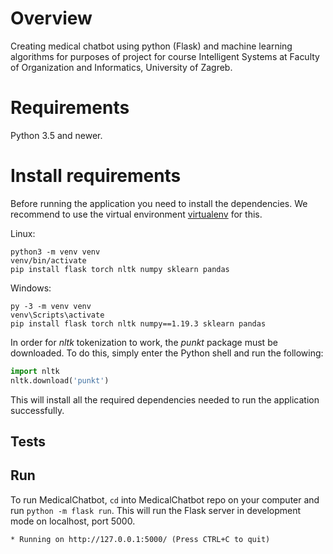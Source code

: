 # Overview

Creating medical chatbot using python (Flask) and machine learning algorithms for purposes of project for course Intelligent Systems at Faculty of Organization and Informatics, University of Zagreb. 

# Requirements

Python 3.5 and newer.

# Install requirements

Before running the application you need to install the dependencies. We recommend to use the virtual environment
[virtualenv](https://pypi.org/project/virtualenv/) for this.

Linux:

```
python3 -m venv venv
venv/bin/activate
pip install flask torch nltk numpy sklearn pandas
```
Windows:

```
py -3 -m venv venv
venv\Scripts\activate
pip install flask torch nltk numpy==1.19.3 sklearn pandas
```

In order for _nltk_ tokenization to work, the _punkt_ package must be downloaded. To do this, simply enter the Python shell and run the following:
```python
import nltk
nltk.download('punkt')
```

This will install all the required dependencies needed to run the application successfully.

## Tests

## Run

To run MedicalChatbot, `cd` into MedicalChatbot repo on your computer and run `python -m flask run`. This will run the Flask 
server in development mode on localhost, port 5000.

`* Running on http://127.0.0.1:5000/ (Press CTRL+C to quit)`
